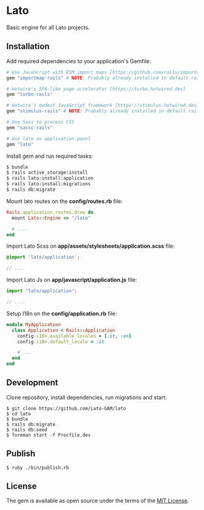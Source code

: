 # Lato
Basic engine for all Lato projects.

## Installation
Add required dependencies to your application's Gemfile:

```ruby
# Use JavaScript with ESM import maps [https://github.com/rails/importmap-rails]
gem "importmap-rails" # NOTE: Probably already installed in default rails 7 project

# Hotwire's SPA-like page accelerator [https://turbo.hotwired.dev]
gem "turbo-rails"

# Hotwire's modest JavaScript framework [https://stimulus.hotwired.dev]
gem "stimulus-rails" # NOTE: Probably already installed in default rails 7 project

# Use Sass to process CSS
gem "sassc-rails"

# Use lato as application panel
gem "lato"
```

Install gem and run required tasks:

```bash
$ bundle
$ rails active_storage:install
$ rails lato:install:application
$ rails lato:install:migrations
$ rails db:migrate
```

Mount lato routes on the **config/routes.rb** file:

```ruby
Rails.application.routes.draw do
  mount Lato::Engine => "/lato"

  # ....
end
```

Import Lato Scss on **app/assets/stylesheets/application.scss** file:
```scss
@import 'lato/application';

// ....
```

Import Lato Js on **app/javascript/application.js** file:
```js
import "lato/application";

// ....
```

Setup I18n on the **config/application.rb** file:

```ruby
module MyApplication
  class Application < Rails::Application
    config.i18n.available_locales = [:it, :en]
    config.i18n.default_locale = :it

    # ...
  end
end

```

## Development

Clone repository, install dependencies, run migrations and start:

```shell
$ git clone https://github.com/Lato-GAM/lato
$ cd lato
$ bundle
$ rails db:migrate
$ rails db:seed
$ foreman start -f Procfile.dev
```

## Publish

```shell
$ ruby ./bin/publish.rb
```

## License
The gem is available as open source under the terms of the [MIT License](https://opensource.org/licenses/MIT).

